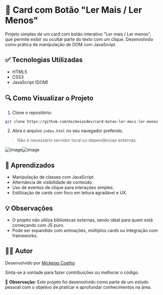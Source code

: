 # 📖 Card com Botão "Ler Mais / Ler Menos"

Projeto simples de um card com botão interativo "Ler mais / Ler menos", que permite exibir ou ocultar parte do texto com um clique. Desenvolvido como prática de manipulação de DOM com JavaScript.

## ✅ Tecnologias Utilizadas

- HTML5
- CSS3
- JavaScript (DOM)

## 🔍 Como Visualizar o Projeto

1. Clone o repositório:
```bash
git clone https://github.com/mickeiasdev/card-botao-ler-mais-ler-menos
```

2. Abra o arquivo `index.html` no seu navegador preferido.

> Não é necessário servidor local ou dependências externas.

![image](https://github.com/mickeiasdev/Card-Botao-Ler-Mais-Menos/assets/130601846/aa8c3df0-e44f-4e06-904b-a8346e3b22dc)![image](https://github.com/mickeiasdev/Card-Botao-Ler-Mais-Menos/assets/130601846/1de99512-0a3c-4008-9689-2236f695810b)

## 📘 Aprendizados

- Manipulação de classes com JavaScript.
- Alternância de visibilidade de conteúdo.
- Uso de eventos de clique para interações simples.
- Estilização de cards com foco em leitura agradável e UX.

## 💡 Observações

- O projeto não utiliza bibliotecas externas, sendo ideal para quem está começando com JS puro.
- Pode ser expandido com animações, múltiplos cards ou integração com frameworks.

## 👨‍💻 Autor

Desenvolvido por [Mickeias Coelho](https://github.com/mickeiasdev)

Sinta-se à vontade para fazer contribuições ou melhorar o código.

📌 **Observação:** Este projeto foi desenvolvido como parte de um estudo pessoal com o objetivo de praticar e aprofundar conhecimentos na área.
